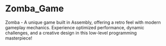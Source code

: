 # Zomba_Game
Zomba - A unique game built in Assembly, offering a retro feel with modern gameplay mechanics. Experience optimized performance, dynamic challenges, and a creative design in this low-level programming masterpiece!
